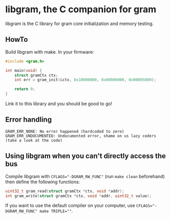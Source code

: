 # libgram, the C companion for gram

libgram is the C library for gram core initialization and memory testing.

## HowTo

Build libgram with make. In your firmware:

```C
#include <gram.h>

int main(void) {
	struct gramCtx ctx;
	int err = gram_init(&ctx, 0x10000000, 0x00006000, 0x00005000);

	return 0;
}
```

Link it to this library and you should be good to go!

## Error handling

```
GRAM_ERR_NONE: No error happened (hardcoded to zero)
GRAM_ERR_UNDOCUMENTED: Undocumented error, shame on us lazy coders (take a look at the code)
```

## Using libgram when you can't directly access the bus

Compile libgram with `CFLAGS="-DGRAM_RW_FUNC"` (run `make clean` beforehand) then define the following functions:

```c
uint32_t gram_read(struct gramCtx *ctx, void *addr);
int gram_write(struct gramCtx *ctx, void *addr, uint32_t value);
```

If you want to use the default compiler on your computer, use `CFLAGS="-DGRAM_RW_FUNC" make TRIPLE=""`.
